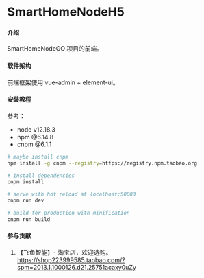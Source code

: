 # SmartHomeNodeH5

#### 介绍

SmartHomeNodeGO 项目的前端。

#### 软件架构

前端框架使用 vue-admin + element-ui。

#### 安装教程

参考：
* node v12.18.3
* npm @6.14.8
* cnpm @6.1.1

``` bash
# maybe install cnpm
npm install -g cnpm --registry=https://registry.npm.taobao.org

# install dependencies
cnpm install

# serve with hot reload at localhost:50003
cnpm run dev

# build for production with minification
cnpm run build
```

#### 参与贡献

1. 【飞鱼智能】- 淘宝店，欢迎选购。\
https://shop223999585.taobao.com/?spm=2013.1.1000126.d21.25751acaxy0uZy